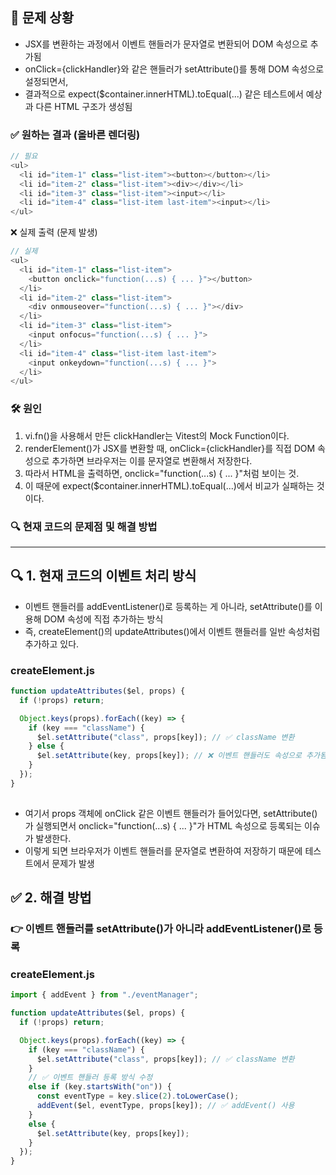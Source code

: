 ## 🚨 문제 상황  
* JSX를 변환하는 과정에서 이벤트 핸들러가 문자열로 변환되어 DOM 속성으로 추가됨  
* onClick={clickHandler}와 같은 핸들러가 setAttribute()를 통해 DOM 속성으로 설정되면서,  
* 결과적으로 expect($container.innerHTML).toEqual(...) 같은 테스트에서 예상과 다른 HTML 구조가 생성됨  
### ✅ 원하는 결과 (올바른 렌더링)  
```javascript  
// 필요 
<ul>
  <li id="item-1" class="list-item"><button></button></li>
  <li id="item-2" class="list-item"><div></div></li>
  <li id="item-3" class="list-item"><input></li>
  <li id="item-4" class="list-item last-item"><input></li>
</ul>  
```  
❌ 실제 출력 (문제 발생)  
```javascript  
// 실제
<ul>
  <li id="item-1" class="list-item">
    <button onclick="function(...s) { ... }"></button>
  </li>
  <li id="item-2" class="list-item">
    <div onmouseover="function(...s) { ... }"></div>
  </li>
  <li id="item-3" class="list-item">
    <input onfocus="function(...s) { ... }">
  </li>
  <li id="item-4" class="list-item last-item">
    <input onkeydown="function(...s) { ... }">
  </li>
</ul>  
```  
  
  
### 🛠 원인  
1. vi.fn()을 사용해서 만든 clickHandler는 Vitest의 Mock Function이다.  
1. renderElement()가 JSX를 변환할 때, onClick={clickHandler}를 직접 DOM 속성으로 추가하면 브라우저는 이를 문자열로 변환해서 저장한다.  
1. 따라서 HTML을 출력하면, onclick="function(...s) { ... }"처럼 보이는 것.  
1. 이 때문에 expect($container.innerHTML).toEqual(...)에서 비교가 실패하는 것이다.  
  
### 🔍 현재 코드의 문제점 및 해결 방법  
---  
  
## 🔍 1. 현재 코드의 이벤트 처리 방식  
* 이벤트 핸들러를 addEventListener()로 등록하는 게 아니라, setAttribute()를 이용해 DOM 속성에 직접 추가하는 방식  
* 즉, createElement()의 updateAttributes()에서 이벤트 핸들러를 일반 속성처럼 추가하고 있다.  
### createElement.js  
```javascript  
function updateAttributes($el, props) {
  if (!props) return;

  Object.keys(props).forEach((key) => {
    if (key === "className") {
      $el.setAttribute("class", props[key]); // ✅ className 변환
    } else {
      $el.setAttribute(key, props[key]); // ❌ 이벤트 핸들러도 속성으로 추가됨
    }
  });
}
  
```  
* 여기서 props 객체에 onClick 같은 이벤트 핸들러가 들어있다면, setAttribute()가 실행되면서 onclick="function(...s) { ... }"가 HTML 속성으로 등록되는 이슈가 발생한다.  
* 이렇게 되면 브라우저가 이벤트 핸들러를 문자열로 변환하여 저장하기 때문에 테스트에서 문제가 발생  
  
  
## ✅ 2. 해결 방법  
### 👉 이벤트 핸들러를 setAttribute()가 아니라 addEventListener()로 등록  
  
### createElement.js  
```javascript  
import { addEvent } from "./eventManager";

function updateAttributes($el, props) {
  if (!props) return;

  Object.keys(props).forEach((key) => {
    if (key === "className") {
      $el.setAttribute("class", props[key]); // ✅ className 변환
    }
    // ✅ 이벤트 핸들러 등록 방식 수정
    else if (key.startsWith("on")) {
      const eventType = key.slice(2).toLowerCase();
      addEvent($el, eventType, props[key]); // ✅ addEvent() 사용
    }
    else {
      $el.setAttribute(key, props[key]);
    }
  });
}  
```  
